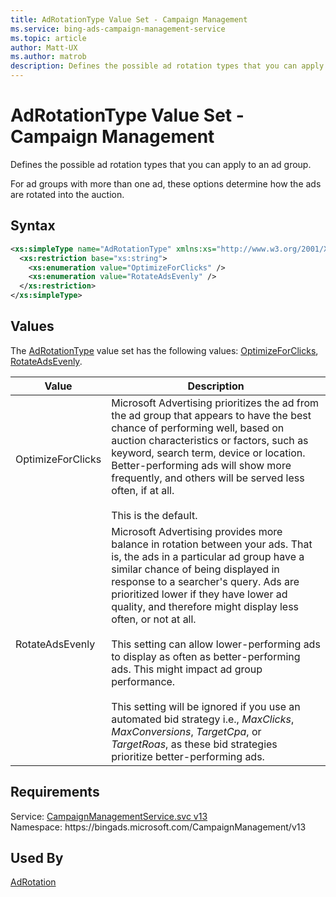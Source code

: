 ```yaml
---
title: AdRotationType Value Set - Campaign Management
ms.service: bing-ads-campaign-management-service
ms.topic: article
author: Matt-UX
ms.author: matrob
description: Defines the possible ad rotation types that you can apply to an ad group.
---
```

# AdRotationType Value Set - Campaign Management
Defines the possible ad rotation types that you can apply to an ad group. 

For ad groups with more than one ad, these options determine how the ads are rotated into the auction.

## Syntax
```xml
<xs:simpleType name="AdRotationType" xmlns:xs="http://www.w3.org/2001/XMLSchema">
  <xs:restriction base="xs:string">
    <xs:enumeration value="OptimizeForClicks" />
    <xs:enumeration value="RotateAdsEvenly" />
  </xs:restriction>
</xs:simpleType>
```

## <a name="values"></a>Values

The [AdRotationType](adrotationtype.md) value set has the following values: [OptimizeForClicks](#optimizeforclicks), [RotateAdsEvenly](#rotateadsevenly).

|Value|Description|
|-----------|---------------|
|<a name="optimizeforclicks"></a>OptimizeForClicks|Microsoft Advertising prioritizes the ad from the ad group that appears to have the best chance of performing well, based on auction characteristics or factors, such as keyword, search term, device or location. Better-performing ads will show more frequently, and others will be served less often, if at all.<br/><br/>This is the default.|
|<a name="rotateadsevenly"></a>RotateAdsEvenly|Microsoft Advertising provides more balance in rotation between your ads. That is, the ads in a particular ad group have a similar chance of being displayed in response to a searcher's query. Ads are prioritized lower if they have lower ad quality, and therefore might display less often, or not at all.<br/><br/>This setting can allow lower-performing ads to display as often as better-performing ads. This might impact ad group performance.<br/><br/>This setting will be ignored if you use an automated bid strategy i.e., *MaxClicks*, *MaxConversions*, *TargetCpa*, or *TargetRoas*, as these bid strategies prioritize better-performing ads.|

## Requirements
Service: [CampaignManagementService.svc v13](https://campaign.api.bingads.microsoft.com/Api/Advertiser/CampaignManagement/v13/CampaignManagementService.svc)  
Namespace: https\://bingads.microsoft.com/CampaignManagement/v13  

## Used By
[AdRotation](adrotation.md)  
